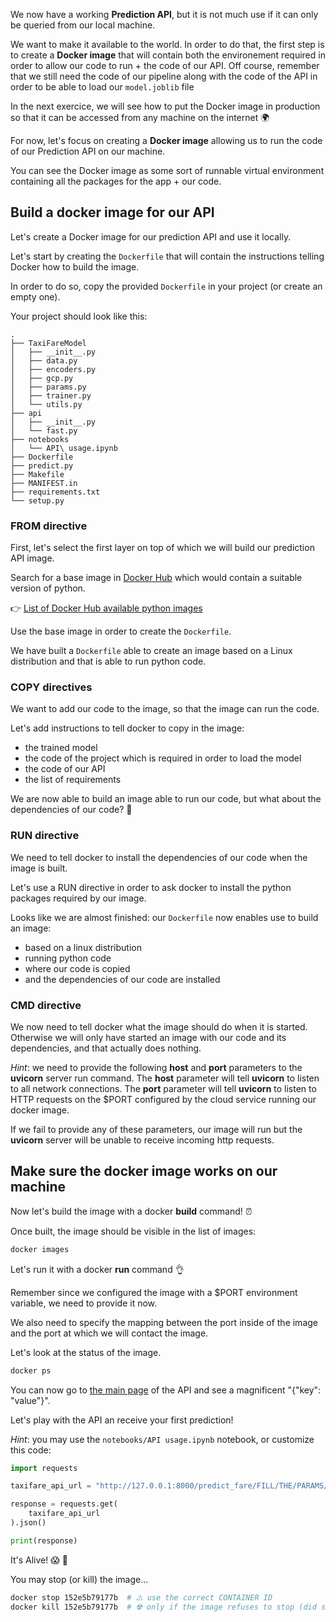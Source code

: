 
We now have a working **Prediction API**, but it is not much use if it can only be queried from our local machine.

We want to make it available to the world. In order to do that, the first step is to create a **Docker image** that will contain both the environement required in order to allow our code to run + the code of our API. Off course, remember that we still need the code of our pipeline along with the code of the API in order to be able to load our `model.joblib` file

In the next exercice, we will see how to put the Docker image in production so that it can be accessed from any machine on the internet 🌍

For now, let's focus on creating a **Docker image** allowing us to run the code of our Prediction API on our machine.

You can see the Docker image as some sort of runnable virtual environment containing all the packages for the app + our code.

## Build a docker image for our API

Let's create a Docker image for our prediction API and use it locally.

Let's start by creating the `Dockerfile` that will contain the instructions telling Docker how to build the image.

In order to do so, copy the provided `Dockerfile` in your project (or create an empty one).

Your project should look like this:

```
.
├── TaxiFareModel
│   ├── __init__.py
│   ├── data.py
│   ├── encoders.py
│   ├── gcp.py
│   ├── params.py
│   ├── trainer.py
│   └── utils.py
├── api
│   ├── __init__.py
│   └── fast.py
├── notebooks
│   └── API\ usage.ipynb
├── Dockerfile
├── predict.py
├── Makefile
├── MANIFEST.in
├── requirements.txt
└── setup.py
```

### FROM directive

First, let's select the first layer on top of which we will build our prediction API image.

Search for a base image in [Docker Hub](https://hub.docker.com/) which would contain a suitable version of python.

👉 [List of Docker Hub available python images](https://hub.docker.com/_/python)

Use the base image in order to create the `Dockerfile`.

We have built a `Dockerfile` able to create an image based on a Linux distribution and that is able to run python code.

### COPY directives

We want to add our code to the image, so that the image can run the code.

Let's add instructions to tell docker to copy in the image:
- the trained model
- the code of the project which is required in order to load the model
- the code of our API
- the list of requirements

We are now able to build an image able to run our code, but what about the dependencies of our code? 🤔

### RUN directive

We need to tell docker to install the dependencies of our code when the image is built.

Let's use a RUN directive in order to ask docker to install the python packages required by our image.

Looks like we are almost finished: our `Dockerfile` now enables use to build an image:
- based on a linux distribution
- running python code
- where our code is copied
- and the dependencies of our code are installed

### CMD directive

We now need to tell docker what the image should do when it is started. Otherwise we will only have started an image with our code and its dependencies, and that actually does nothing.

*Hint*: we need to provide the following **host** and **port** parameters to the **uvicorn** server run command.
The **host** parameter will tell **uvicorn** to listen to all network connections.
The **port** parameter will tell **uvicorn** to listen to HTTP requests on the $PORT configured by the cloud service running our docker image.

If we fail to provide any of these parameters, our image will run but the **uvicorn** server will be unable to receive incoming http requests.

## Make sure the docker image works on our machine

Now let's build the image with a docker **build** command! ⏰

Once built, the image should be visible in the list of images:

``` bash
docker images
```

Let's run it with a docker **run** command 👌

Remember since we configured the image with a $PORT environment variable, we need to provide it now.

We also need to specify the mapping between the port inside of the image and the port at which we will contact the image.

Let's look at the status of the image.

``` bash
docker ps
```

You can now go to [the main page](http://localhost:8000/) of the API and see a magnificent "{"key": "value"}".

Let's play with the API an receive your first prediction!

*Hint*: you may use the `notebooks/API usage.ipynb` notebook, or customize this code:

``` python
import requests

taxifare_api_url = "http://127.0.0.1:8000/predict_fare/FILL/THE/PARAMS/HERE"

response = requests.get(
    taxifare_api_url
).json()

print(response)
```

It's Alive! 😱 🎉

You may stop (or kill) the image...

``` bash
docker stop 152e5b79177b  # ⚠️ use the correct CONTAINER ID
docker kill 152e5b79177b  # ☢️ only if the image refuses to stop (did someone create an ∞ loop?)
```
